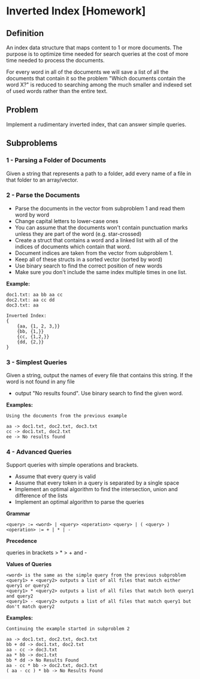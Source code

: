 # Inverted Index [Homework]

## Definition

An index data structure that maps content to 1 or more documents. The purpose is to optimize time needed for search queries at the
cost of more time needed to process the documents.

For every word in all of the documents we will save a list of all the documents that contain it so the problem "Which documents contain 
the word X?" is reduced to searching among the much smaller and indexed set of used words rather than the entire text.

## Problem

Implement a rudimentary inverted index, that can answer simple queries.

## Subproblems

### 1 - Parsing a Folder of Documents

Given a string that represents a path to a folder, add every name of a file in that folder to an array/vector.

### 2 - Parse the Documents

- Parse the documents in the vector from subproblem 1 and read them word by word
- Change capital letters to lower-case ones
- You can assume that the documents won't contain punctuation marks unless they are part of the word (e.g. star-crossed)
- Create a struct that contains a word and a linked list with all of the indices of documents which contain that word.
- Document indices are taken from the vector from subproblem 1.
- Keep all of these structs in a sorted vector (sorted by word)
- Use binary search to find the correct position of new words
- Make sure you don't include the same index multiple times in one list.

**Example:**

```
doc1.txt: aa bb aa cc
doc2.txt: aa cc dd
doc3.txt: aa

Inverted Index:
{
	{aa, {1, 2, 3,}}
	{bb, {1,}}
	{cc, {1,2,}}
	{dd, {2,}}
}
```

### 3 - Simplest Queries

Given a string, output the names of every file that contains this string. If the word is not found in any file
- output "No results found". Use binary search to find the given word.

**Examples:**

```
Using the documents from the previous example

aa -> doc1.txt, doc2.txt, doc3.txt
cc -> doc1.txt, doc2.txt
ee -> No results found
```

### 4 - Advanced Queries

Support queries with simple operations and brackets.

- Assume that every query is valid
- Assume that every token in a query is separated by a single space
- Implement an optimal algorithm to find the intersection, union and difference of the lists
- Implement an optimal algorithm to parse the queries

**Grammar**

```
<query> := <word> | <query> <operation> <query> | ( <query> )
<operation> := + | * | -
```

**Precedence**

queries in brackets > * > + and -

**Values of Queries**

```
<word> is the same as the simple query from the previous subproblem
<query1> + <query2> outputs a list of all files that match either query1 or query2
<query1> * <query2> outputs a list of all files that match both query1 and query2
<query1> - <query2> outputs a list of all files that match query1 but don't match query2
```
**Examples:**

```
Continuing the example started in subproblem 2

aa -> doc1.txt, doc2.txt, doc3.txt
bb + dd -> doc1.txt, doc2.txt
aa - cc -> doc3.txt
aa * bb -> doc1.txt
bb * dd -> No Results Found
aa - cc * bb -> doc2.txt, doc3.txt
( aa - cc ) * bb -> No Results Found
```


